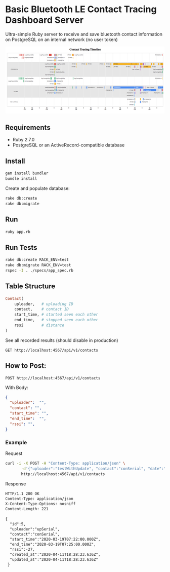 # Basic Bluetooth LE Contact Tracing Dashboard Server

Ultra-simple Ruby server to receive and save bluetooth contact information on PostgreSQL on an internal network (no user token)

<img src="./docs/preview.png" data-canonical-src="./docs/preview.png" />

## Requirements

- Ruby 2.7.0
- PostgreSQL or an ActiveRecord-compatible database

## Install

```bash
gem install bundler
bundle install 
```

Create and populate database:

```bash 
rake db:create 
rake db:migrate
```

## Run

```bash
ruby app.rb
```

## Run Tests

```bash
rake db:create RACK_ENV=test
rake db:migrate RACK_ENV=test
rspec -I . ./specs/app_spec.rb
```

## Table Structure

```ruby
Contact(
    uploader,   # uploading ID
    contact,    # contact ID
    start_time, # started seen each other
    end_time,   # stopped seen each other
    rssi        # distance
)
```

See all recorded results (should disable in production)

```
GET http://localhost:4567/api/v1/contacts
```

## How to Post:

```
POST http://localhost:4567/api/v1/contacts
````

With Body:

```json
{ 
  "uploader":  "",
  "contact": "",
  "start_time": "",
  "end_time":  "",
  "rssi": "",
}
````

### Example

Request

```bash
curl -i -X POST -H "Content-Type: application/json" \
       -d'{"uploader":"testWithUpdate", "contact":"conSerial", "date":"2020-03-19T07:22Z", "rssi":-27}'\
       http://localhost:4567/api/v1/contacts
```

Response

```
HTTP/1.1 200 OK
Content-Type: application/json
X-Content-Type-Options: nosniff
Content-Length: 221

{ 
  "id":5, 
  "uploader":"upSerial",
  "contact":"conSerial",
  "start_time":"2020-03-19T07:22:00.000Z",
  "end_time":"2020-03-19T07:25:00.000Z",
  "rssi":-27,
  "created_at":"2020-04-11T18:28:23.636Z",
  "updated_at":"2020-04-11T18:28:23.636Z"
 }
````
